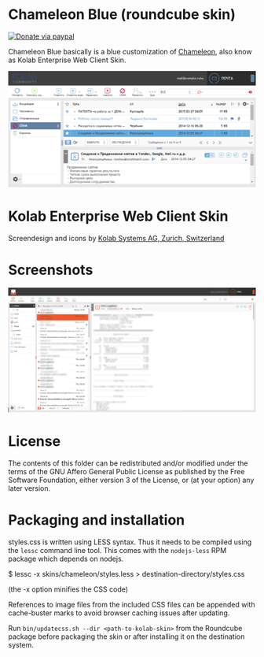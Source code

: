 Chameleon Blue (roundcube skin)
===============================
[![Donate via paypal](https://img.shields.io/badge/paypal-donate-yellow.svg)](https://www.paypal.me/kosko/10 "Consider donation")


Chameleon Blue basically is a blue customization of [Chameleon](https://git.kolab.org/diffusion/RSC/), also know as Kolab Enterprise Web Client Skin.


![Preview of Chameleon Blue](screenshots/preview.png "Preview of Chameleon Blue")


Kolab Enterprise Web Client Skin
================================

Screendesign and icons by [Kolab Systems AG, Zurich, Switzerland](http://kolabsys.com)
# Screenshots
![Kolab Theme](screenshots/roundcubemail-skin-chameleon-1.jpg)


# License
The contents of this folder can be redistributed and/or modified
under the terms of the GNU Affero General Public License as published
by the Free Software Foundation, either version 3 of the License,
or (at your option) any later version.


# Packaging and installation


styles.css is written using LESS syntax. Thus it needs to be compiled
using the `lessc` command line tool. This comes with the `nodejs-less`
RPM package which depends on nodejs.

 $ lessc -x skins/chameleon/styles.less > destination-directory/styles.css

(the -x option minifies the CSS code)

References to image files from the included CSS files can be appended
with cache-buster marks to avoid browser caching issues after updating.

Run `bin/updatecss.sh --dir <path-to-kolab-skin>` from the Roundcube
package before packaging the skin or after installing it on the
destination system.
